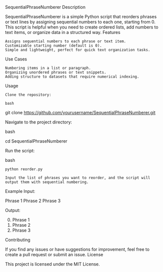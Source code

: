 SequentialPhraseNumberer
Description

SequentialPhraseNumberer is a simple Python script that reorders phrases or text lines by assigning sequential numbers to each one, starting from 0.
This script is helpful when you need to create ordered lists, add numbers to text items, or organize data in a structured way.
Features

    Assigns sequential numbers to each phrase or text item.
    Customizable starting number (default is 0).
    Simple and lightweight, perfect for quick text organization tasks.

Use Cases

    Numbering items in a list or paragraph.
    Organizing unordered phrases or text snippets.
    Adding structure to datasets that require numerical indexing.

Usage

    Clone the repository:

    bash

git clone https://github.com/yourusername/SequentialPhraseNumberer.git

Navigate to the project directory:

bash

cd SequentialPhraseNumberer

Run the script:

bash

    python reorder.py

    Input the list of phrases you want to reorder, and the script will output them with sequential numbering.

Example
Input:

Phrase 1
Phrase 2
Phrase 3

Output:


0. Phrase 1
1. Phrase 2
2. Phrase 3

Contributing

If you find any issues or have suggestions for improvement, feel free to create a pull request or submit an issue.
License

This project is licensed under the MIT License.

